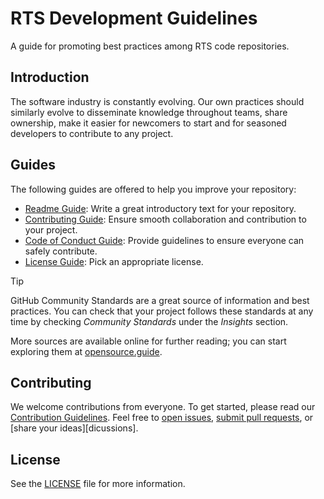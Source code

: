 # RTS Development Guidelines

A guide for promoting best practices among RTS code repositories.

## Introduction

The software industry is constantly evolving. Our own practices should similarly evolve to
disseminate knowledge throughout teams, share ownership, make it easier for newcomers to start and
for seasoned developers to contribute to any project.

## Guides

The following guides are offered to help you improve your repository:

- [Readme Guide](docs/guides/README_GUIDE.md): Write a great introductory text for your repository.
- [Contributing Guide](docs/guides/CONTRIBUTING_GUIDE.md): Ensure smooth collaboration and
  contribution to your project.
- [Code of Conduct Guide](docs/guides/CODE_OF_CONDUCT_GUIDE.md): Provide guidelines to ensure
  everyone can safely contribute.
- [License Guide](docs/guides/LICENSE_GUIDE.md): Pick an appropriate license.

> [!TIP]
> GitHub Community Standards are a great source of information and best practices. You can check
> that your project follows these standards at any time by checking _Community Standards_ under the
_Insights_ section.

More sources are available online for further reading; you can start exploring them
at [opensource.guide](https://opensource.guide/).

## Contributing

We welcome contributions from everyone. To get started, please read
our [Contribution Guidelines](docs/CONTRIBUTING.md). Feel free
to [open issues][open-issues], [submit pull requests][submit-pr], or [share your ideas][dicussions].

## License

See the [LICENSE](LICENSE) file for more information.

[open-issues]: https://github.com/SRGSSR/guilde-plateformes-propres/issues/new

[submit-pr]: https://github.com/SRGSSR/guilde-plateformes-propres/compare

[discussions]: https://github.com/SRGSSR/guilde-plateformes-propres/discussions
